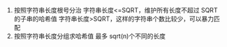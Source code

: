 1. 按照字符串长度根号分治
   字符串长度<=SQRT，维护所有长度不超过 SQRT 的子串的哈希值
   字符串长度>SQRT，这样的字符串个数比较少，可以暴力匹配
2. 按照字符串长度分组求哈希值
   最多 sqrt(n)个不同的长度
